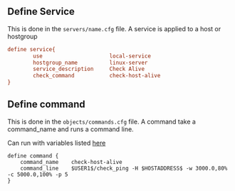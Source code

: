 
## Define Service

This is done in the `servers/name.cfg` file. A service is applied to a host or hostgroup


``` cfg
define service{
        use                     local-service
        hostgroup_name          linux-server
        service_description     Check Alive
        check_command           check-host-alive
}
```
## Define command 

This is done in the `objects/commands.cfg` file. A command take a command_name and runs a command line.

Can run with variables listed [here](https://assets.nagios.com/downloads/nagioscore/docs/nagioscore/3/en/macrolist.html#hostname)

``` config
define command {
    command_name    check-host-alive
    command_line    $USER1$/check_ping -H $HOSTADDRESS$ -w 3000.0,80% -c 5000.0,100% -p 5
}
```
